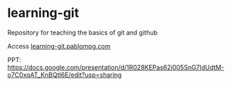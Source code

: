# learning-git
Repository for teaching the basics of git and github

Access [learning-git.pablompg.com](learning-git.pablompg.com)

PPT: https://docs.google.com/presentation/d/1R028KEPas62j005SnG7IdUdtM-o7C0xqAT_KnBQtI6E/edit?usp=sharing
